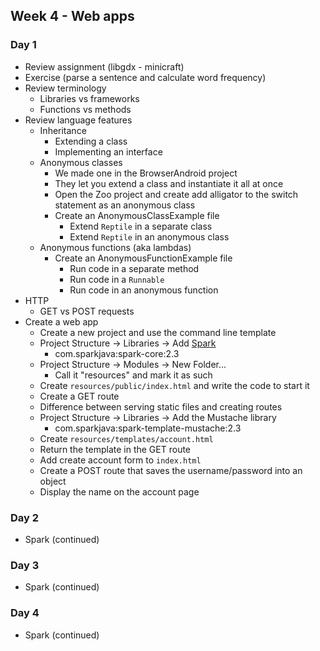 ## Week 4 - Web apps

### Day 1

* Review assignment (libgdx - minicraft)
* Exercise (parse a sentence and calculate word frequency)
* Review terminology
  * Libraries vs frameworks
  * Functions vs methods
* Review language features
  * Inheritance
    * Extending a class
    * Implementing an interface
  * Anonymous classes
    * We made one in the BrowserAndroid project
    * They let you extend a class and instantiate it all at once
    * Open the Zoo project and create add alligator to the switch statement as an anonymous class
    * Create an AnonymousClassExample file
      * Extend `Reptile` in a separate class
      * Extend `Reptile` in an anonymous class
  * Anonymous functions (aka lambdas)
    * Create an AnonymousFunctionExample file
      * Run code in a separate method
      * Run code in a `Runnable`
      * Run code in an anonymous function
* HTTP
  * GET vs POST requests
* Create a web app
  * Create a new project and use the command line template
  * Project Structure -> Libraries -> Add [Spark](http://sparkjava.com/)
    * com.sparkjava:spark-core:2.3
  * Project Structure -> Modules -> New Folder...
    * Call it "resources" and mark it as such
  * Create `resources/public/index.html` and write the code to start it
  * Create a GET route
  * Difference between serving static files and creating routes
  * Project Structure -> Libraries -> Add the Mustache library
    * com.sparkjava:spark-template-mustache:2.3
  * Create `resources/templates/account.html`
  * Return the template in the GET route
  * Add create account form to `index.html`
  * Create a POST route that saves the username/password into an object
  * Display the name on the account page

### Day 2

* Spark (continued)

### Day 3

* Spark (continued)

### Day 4

* Spark (continued)
